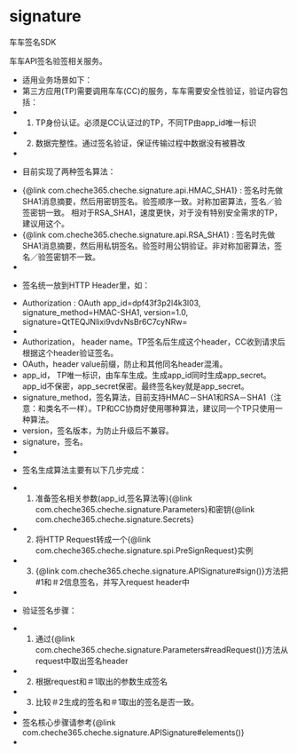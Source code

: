 # signature
车车签名SDK

车车API签名验签相关服务。
 *  适用业务场景如下：
 *  第三方应用(TP)需要调用车车(CC)的服务，车车需要安全性验证，验证内容包括：
 *  1. TP身份认证。必须是CC认证过的TP，不同TP由app_id唯一标识
 *  2. 数据完整性。通过签名验证，保证传输过程中数据没有被篡改
 *
 *  <p>目前实现了两种签名算法：
 *   {@link com.cheche365.cheche.signature.api.HMAC_SHA1} : 签名时先做SHA1消息摘要，然后用密钥签名。验签顺序一致。对称加密算法，签名／验签密钥一致。 相对于RSA_SHA1，速度更快，对于没有特别安全需求的TP，建议用这个。
 *   {@link com.cheche365.cheche.signature.api.RSA_SHA1} : 签名时先做SHA1消息摘要，然后用私钥签名。验签时用公钥验证。非对称加密算法，签名／验签密钥不一致。
 *
 *  <p>签名统一放到HTTP Header里，如：
 *  Authorization : OAuth app_id=dpf43f3p2l4k3l03, signature_method=HMAC-SHA1, version=1.0, signature=QtTEQJNlixi9vdvNsBr6C7cyNRw=
 *
 *  Authorization， header name。TP签名后生成这个header，CC收到请求后根据这个header验证签名。
 *  OAuth，header value前缀，防止和其他同名header混淆。
 *  app_id， TP唯一标识，由车车生成。生成app_id同时生成app_secret。app_id不保密，app_secret保密。最终签名key就是app_secret。
 *  signature_method，签名算法，目前支持HMAC－SHA1和RSA－SHA1（注意：和类名不一样）。TP和CC协商好使用哪种算法，建议同一个TP只使用一种算法。
 *  version，签名版本，为防止升级后不兼容。
 *  signature，签名。
 *
 *  <p>签名生成算法主要有以下几步完成：
 *  1. 准备签名相关参数(app_id,签名算法等){@link com.cheche365.cheche.signature.Parameters}和密钥{@link com.cheche365.cheche.signature.Secrets}
 *  2. 将HTTP Request转成一个{@link com.cheche365.cheche.signature.spi.PreSignRequest}实例
 *  3. {@link com.cheche365.cheche.signature.APISignature#sign()}方法把#1和＃2信息签名，并写入request header中
 *
 *  <p>验证签名步骤：
 *  1. 通过{@link com.cheche365.cheche.signature.Parameters#readRequest()}方法从request中取出签名header
 *  2. 根据request和＃1取出的参数生成签名
 *  3. 比较＃2生成的签名和＃1取出的签名是否一致。
 *
 *  签名核心步骤请参考{@link com.cheche365.cheche.signature.APISignature#elements()}
 *

